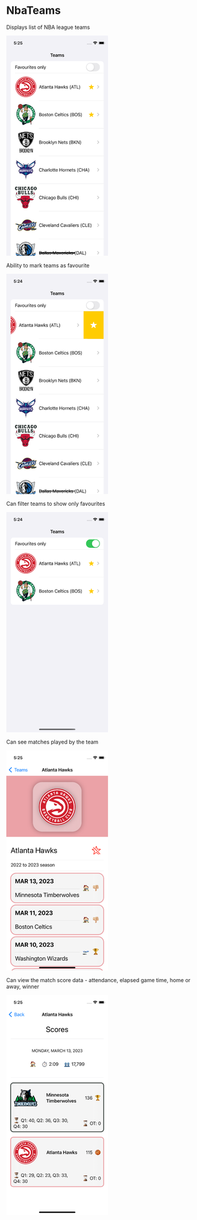 # NbaTeams

Displays list of NBA league teams

<img src="Images/01.png" width="270" height="585">

Ability to mark teams as favourite

<img src="Images/02.png" width="270" height="585">

Can filter teams to show only favourites

<img src="Images/03.png" width="270" height="585">

Can see matches played by the team

<img src="Images/04.png" width="270" height="585">

Can view the match score data - attendance, elapsed game time, home or away, winner

<img src="Images/05.png" width="270" height="585">
